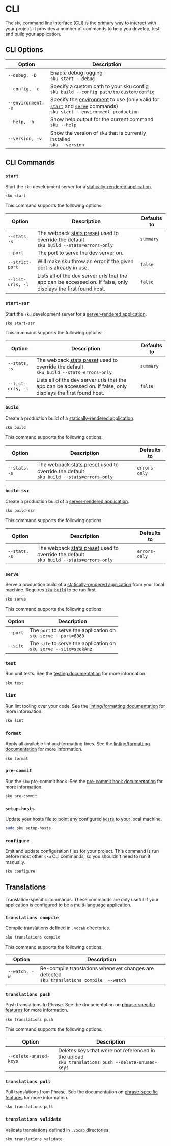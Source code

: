 # CLI

The `sku` command line interface (CLI) is the primary way to interact with your project.
It provides a number of commands to help you develop, test and build your application.

## CLI Options

| Option              | Description                                                                                                                  |
| ------------------- | ---------------------------------------------------------------------------------------------------------------------------- |
| `--debug, -D`       | Enable debug logging <br> `sku start --debug`                                                                                |
| `--config, -c`      | Specify a custom path to your sku config <br> `sku build --config path/to/custom/config`                                     |
| `--environment, -e` | Specify the [environment] to use (only valid for [`start`] and [`serve`] commands) <br> `sku start --environment production` |
| `--help, -h`        | Show help output for the current command <br> `sku --help`                                                                   |
| `--version, -v`     | Show the version of `sku` that is currently installed <br> `sku --version`                                                   |

[environment]: ./docs/configuration.md#environments
[`start`]: #start
[`serve`]: #serve

## CLI Commands

### `start`

Start the `sku` development server for a [statically-rendered application][static rendering].

```sh
sku start
```

This command supports the following options:

| Option            | Description                                                                                                     | Defaults to |
| ----------------- | --------------------------------------------------------------------------------------------------------------- | ----------- |
| `--stats, -s`     | The webpack [stats preset] used to override the default <br> `sku build --stats=errors-only`                    | `summary`   |
| `--port`          | The port to serve the dev server on.                                                                            |             |
| `--strict-port`   | Will make sku throw an error if the given port is already in use.                                               | `false`     |
| `--list-urls, -l` | Lists all of the dev server urls that the app can be accessed on. If false, only displays the first found host. | `false`     |

[static rendering]: ./docs/building-the-app.md#render

### `start-ssr`

Start the `sku` development server for a [server-rendered application][server rendering].

```sh
sku start-ssr
```

This command supports the following options:

| Option            | Description                                                                                                     | Defaults to |
| ----------------- | --------------------------------------------------------------------------------------------------------------- | ----------- |
| `--stats, -s`     | The webpack [stats preset] used to override the default <br> `sku build --stats=errors-only`                    | `summary`   |
| `--list-urls, -l` | Lists all of the dev server urls that the app can be accessed on. If false, only displays the first found host. | `false`     |

[server rendering]: ./docs/building-the-app.md#server

### `build`

Create a production build of a [statically-rendered application][static rendering].

```sh
sku build
```

This command supports the following options:

| Option        | Description                                                                                  | Defaults to   |
| ------------- | -------------------------------------------------------------------------------------------- | ------------- |
| `--stats, -s` | The webpack [stats preset] used to override the default <br> `sku build --stats=errors-only` | `errors-only` |

[static rendering]: ./docs/building-the-app.md#render

### `build-ssr`

Create a production build of a [server-rendered application][server rendering].

```sh
sku build-ssr
```

This command supports the following options:

| Option        | Description                                                                                  | Defaults to   |
| ------------- | -------------------------------------------------------------------------------------------- | ------------- |
| `--stats, -s` | The webpack [stats preset] used to override the default <br> `sku build --stats=errors-only` | `errors-only` |

[server rendering]: ./docs/building-the-app.md#server

### `serve`

Serve a production build of a [statically-rendered application][static rendering] from your local machine.
Requires [`sku build`] to be run first.

```sh
sku serve
```

This command supports the following options:

| Option   | Description                                                            |
| -------- | ---------------------------------------------------------------------- |
| `--port` | The `port` to serve the application on <br> `sku serve --port=8080`    |
| `--site` | The `site` to serve the application on <br> `sku serve --site=seekAnz` |

[`sku build`]: #sku-build

### `test`

Run unit tests.
See the [testing documentation] for more information.

```sh
sku test
```

[testing documentation]: ./docs/testing.md

### `lint`

Run lint tooling over your code.
See the [linting/formatting documentation] for more information.

```sh
sku lint
```

[linting/formatting documentation]: ./docs/linting.md

### `format`

Apply all available lint and formatting fixes.
See the [linting/formatting documentation] for more information.

```sh
sku format
```

[linting/formatting documentation]: ./docs/linting.md

### `pre-commit`

Run the `sku` pre-commit hook.
See the [pre-commit hook documentation] for more information.

```sh
sku pre-commit
```

[pre-commit hook documentation]: ./docs/extra-features.md#pre-commit-hook

### `setup-hosts`

Update your hosts file to point any configured [`hosts`] to your local machine.

```sh
sudo sku setup-hosts
```

[`hosts`]: ./docs/configuration.md#hosts

### `configure`

Emit and update configuration files for your project.
This command is run before most other `sku` CLI commands, so you shouldn't need to run it manually.

```sh
sku configure
```

## Translations

Translation-specific commands.
These commands are only useful if your application is configured to be a [multi-language application].

[multi-language application]: ./docs/multi-language.md

### `translations compile`

Compile translations defined in `.vocab` directories.

```sh
sku translations compile
```

This command supports the following options:

| Option        | Description                                                                                    |
| ------------- | ---------------------------------------------------------------------------------------------- |
| `--watch, -w` | Re-compile translations whenever changes are detected <br> `sku translations compile  --watch` |

### `translations push`

Push translations to Phrase.
See the documentation on [phrase-specific features] for more information.

```sh
sku translations push
```

This command supports the following options:

| Option                 | Description                                                                                           |
| ---------------------- | ----------------------------------------------------------------------------------------------------- |
| `--delete-unused-keys` | Deletes keys that were not referenced in the upload <br> `sku translations push --delete-unused-keys` |

### `translations pull`

Pull translations from Phrase.
See the documentation on [phrase-specific features] for more information.

```sh
sku translations pull
```

[phrase-specific features]: ./docs/multi-language.md#phrase-specific-features

### `translations validate`

Validate translations defined in `.vocab` directories.

```sh
sku translations validate
```

[stats preset]: https://webpack.js.org/configuration/stats/#stats-presets
